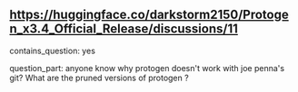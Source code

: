 ## https://huggingface.co/darkstorm2150/Protogen_x3.4_Official_Release/discussions/11

contains_question: yes

question_part: anyone know why protogen doesn't work with joe penna's git? What are the pruned versions of protogen ?